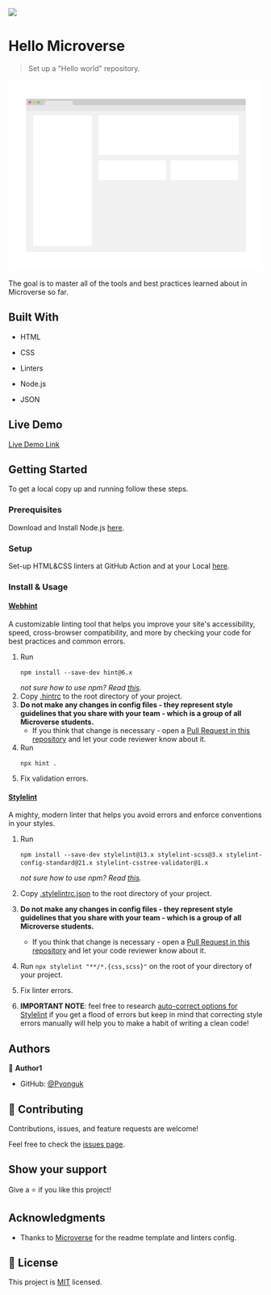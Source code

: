 ![](https://img.shields.io/badge/Microverse-blueviolet)

# Hello Microverse

> Set up a "Hello world" repository.

![screenshot](./app_screenshot.png)

The goal is to master all of the tools and best practices learned about in Microverse so far.

## Built With

- HTML

- CSS

- Linters

- Node.js

- JSON

## Live Demo

[Live Demo Link](https://pyonguk.github.io/hello-microverse/)

## Getting Started

To get a local copy up and running follow these steps.

### Prerequisites

Download and Install Node.js [here](https://nodejs.org/es/).

### Setup

Set-up HTML&CSS linters at GitHub Action and at your Local [here](https://github.com/microverseinc/linters-config/tree/master/html-css).

### Install & Usage

#### [Webhint](https://webhint.io/)

A customizable linting tool that helps you improve your site's accessibility, speed, cross-browser compatibility, and more by checking your code for best practices and common errors.

1. Run
   ```
   npm install --save-dev hint@6.x
   ```
   *not sure how to use npm? Read [this](https://docs.npmjs.com/downloading-and-installing-node-js-and-npm).*
2. Copy [.hintrc](.hintrc) to the root directory of your project.
3. **Do not make any changes in config files - they represent style guidelines that you share with your team - which is a group of all Microverse students.**
   - If you think that change is necessary - open a [Pull Request in this repository](../README.md#contributing) and let your code reviewer know about it.
4. Run
   ```
   npx hint .
   ```
5. Fix validation errors.

#### [Stylelint](https://stylelint.io/)

A mighty, modern linter that helps you avoid errors and enforce conventions in your styles.

1. Run

   ```
   npm install --save-dev stylelint@13.x stylelint-scss@3.x stylelint-config-standard@21.x stylelint-csstree-validator@1.x
   ```

   *not sure how to use npm? Read [this](https://docs.npmjs.com/downloading-and-installing-node-js-and-npm).*

2. Copy [.stylelintrc.json](./.stylelintrc.json) to the root directory of your project.
3. **Do not make any changes in config files - they represent style guidelines that you share with your team - which is a group of all Microverse students.**
   - If you think that change is necessary - open a [Pull Request in this repository](../README.md#contributing) and let your code reviewer know about it.
4. Run `npx stylelint "**/*.{css,scss}"` on the root of your directory of your project.
5. Fix linter errors.
6. **IMPORTANT NOTE**: feel free to research [auto-correct options for Stylelint](https://stylelint.io/user-guide/cli#autofixing-errors) if you get a flood of errors but keep in mind that correcting style errors manually will help you to make a habit of writing a clean code!

## Authors

👤 **Author1**

- GitHub: [@Pyonguk](https://github.com/Pyonguk)

## 🤝 Contributing

Contributions, issues, and feature requests are welcome!

Feel free to check the [issues page](../../issues/).

## Show your support

Give a ⭐️ if you like this project!

## Acknowledgments

- Thanks to [Microverse](https://github.com/microverseinc) for the readme template and linters config.

## 📝 License

This project is [MIT](./MIT.md) licensed.
